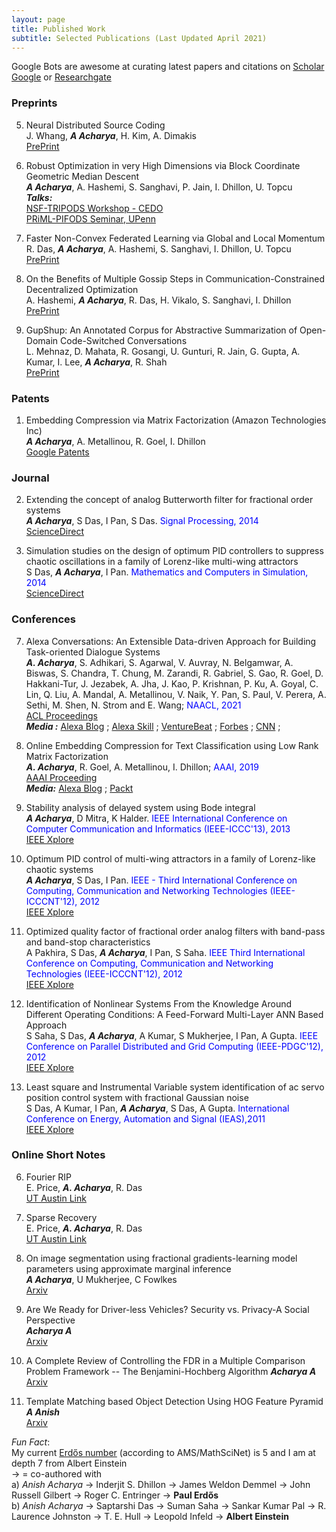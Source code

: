 ```yaml
---
layout: page
title: Published Work
subtitle: Selected Publications (Last Updated April 2021)
---
```

Google Bots are awesome at curating latest papers and citations on [Scholar Google](https://scholar.google.co.in/citations?hl=en&user=uBmgGMAAAAAJ) 
or [Researchgate](https://www.researchgate.net/profile/Anish_Acharya2)  

### Preprints
5. Neural Distributed Source Coding   
J. Whang, ***A Acharya***, H. Kim, A. Dimakis  
   [PrePrint](https://arxiv.org/abs/2106.02797)
   

4. Robust Optimization in very High Dimensions via Block Coordinate Geometric Median Descent   
***A Acharya***, A. Hashemi, S. Sanghavi, P. Jain, I. Dhillon, U. Topcu  
   ***Talks:***   
   [NSF-TRIPODS Workshop - CEDO](https://sites.google.com/ucsd.edu/cedo/)  
   [PRiML-PIFODS Seminar, UPenn](https://priml.upenn.edu/events-and-seminars/)
   

3. Faster Non-Convex Federated Learning via Global and  Local Momentum   
R. Das, ***A Acharya***, A. Hashemi, S. Sanghavi, I. Dhillon, U. Topcu   
   [PrePrint](https://arxiv.org/abs/2012.04061)


2. On the Benefits of Multiple Gossip Steps in Communication-Constrained Decentralized Optimization   
   A. Hashemi, ***A Acharya***, R. Das, H. Vikalo, S. Sanghavi, I. Dhillon   
   [PrePrint](https://arxiv.org/abs/2011.10643)   
   

1. GupShup: An Annotated Corpus for Abstractive Summarization of Open-Domain Code-Switched Conversations    
   L. Mehnaz, D. Mahata, R. Gosangi, U. Gunturi, R. Jain, G. Gupta, A. Kumar, I. Lee, ***A Acharya***,  R. Shah   
   [PrePrint](https://arxiv.org/pdf/2104.08578.pdf)
   
   
### Patents
1. Embedding Compression via Matrix Factorization (Amazon Technologies Inc)    
***A Acharya***, A. Metallinou, R. Goel, I. Dhillon  
   [Google Patents](https://patents.google.com/patent/US10872601B1/en)


### Journal
2. Extending the concept of analog Butterworth filter for fractional order systems  
***A Acharya***, S Das, I Pan, S Das.  <span style="color:blue">Signal Processing, 2014</span>   
   [ScienceDirect](https://www.sciencedirect.com/science/article/abs/pii/S0165168413002910)


1. Simulation studies on the design of optimum PID controllers to suppress chaotic oscillations in a family of Lorenz-like multi-wing attractors  
S Das, ***A Acharya***, I Pan. <span style="color:blue"> Mathematics and Computers in Simulation, 2014</span>   
   [ScienceDirect](https://www.sciencedirect.com/science/article/abs/pii/S0378475414000469)

### Conferences
7. Alexa Conversations: An Extensible Data-driven Approach for Building Task-oriented Dialogue Systems   
***A. Acharya***, S. Adhikari, S. Agarwal, V. Auvray, N. Belgamwar, A. Biswas, S. Chandra, T. Chung, M. Zarandi, 
   R. Gabriel, S. Gao, R. Goel, D. Hakkani-Tur, J. Jezabek, A. Jha, J. Kao, P. Krishnan, P. Ku, A. Goyal, C. Lin, 
   Q. Liu, A. Mandal, A. Metallinou, V. Naik, Y. Pan, S. Paul, V. Perera, A. Sethi, M. Shen, N. Strom and E. Wang; 
   <span style="color:blue">NAACL, 2021</span>    
   [ACL Proceedings](https://www.aclweb.org/anthology/2021.naacl-demos.15/)   
   ***Media :*** 
   [Alexa Blog](https://www.amazon.science/blog/amazon-unveils-novel-alexa-dialog-modeling-for-natural-cross-skill-conversations) ; 
   [Alexa Skill](https://developer.amazon.com/en-US/docs/alexa/conversations/about-alexa-conversations.html) ;
   [VentureBeat](https://www.youtube.com/watch?v=hEIjCF-KaRY) ; 
   [Forbes](https://www.forbes.com/sites/cognitiveworld/2019/06/12/amazon-advances-conversational-applications/?sh=443c78197d26) ;
   [CNN](https://www.cnn.com/2020/09/25/tech/amazon-alexa-conversational-ai/index.html) ;
   
   


6. Online Embedding Compression for Text Classification using Low Rank Matrix Factorization    
***A. Acharya***, R. Goel, A. Metallinou, I. Dhillon; <span style="color:blue">AAAI, 2019</span>    
   [AAAI Proceeding](https://ojs.aaai.org/index.php/AAAI/article/view/4578)   
   ***Media:*** 
   [Alexa Blog](https://www.amazon.science/blog/new-method-for-compressing-neural-networks-better-preserves-accuracy) ;
   [Packt](https://hub.packtpub.com/amazon-alexa-ai-researchers-develop-new-method-to-compress-neural-networks-and-preserves-accuracy-of-system/)


5. Stability analysis of delayed system using Bode integral  
***A Acharya***, D Mitra, K Halder. <span style="color:blue"> IEEE International Conference on Computer Communication and Informatics (IEEE-ICCC'13), 2013</span>   
   [IEEE Xplore](https://ieeexplore.ieee.org/abstract/document/6466311)   


4. Optimum PID control of multi-wing attractors in a family of Lorenz-like chaotic systems  
***A Acharya***, S Das, I Pan.  <span style="color:blue"> IEEE - Third International Conference on Computing, Communication and Networking Technologies (IEEE-ICCCNT'12), 2012</span>   
   [IEEE Xplore](https://ieeexplore.ieee.org/abstract/document/6396002)
   

3. Optimized quality factor of fractional order analog filters with band-pass and band-stop characteristics  
A Pakhira, S Das, ***A Acharya***, I Pan, S Saha.  <span style="color:blue"> IEEE Third International Conference on Computing, Communication and Networking Technologies (IEEE-ICCCNT'12), 2012</span>    
   [IEEE Xplore](https://ieeexplore.ieee.org/abstract/document/6396000)


2. Identification of Nonlinear Systems From the Knowledge Around Different Operating Conditions: A Feed-Forward Multi-Layer ANN Based Approach  
S Saha, S Das, ***A Acharya***, A Kumar, S Mukherjee, I Pan, A Gupta. <span style="color:blue">IEEE Conference on Parallel Distributed and Grid Computing (IEEE-PDGC'12), 2012</span>    
   [IEEE Xplore](https://ieeexplore.ieee.org/abstract/document/6449856)
   

1. Least square and Instrumental Variable system identification of ac servo position control system with fractional Gaussian noise     
S Das, A Kumar, I Pan, ***A Acharya***, S Das, A Gupta. <span style="color:blue"> International Conference on Energy, Automation and Signal (IEAS),2011</span>   
   [IEEE Xplore](https://ieeexplore.ieee.org/abstract/document/6147165)
   

### Online Short Notes 
6. Fourier RIP   
E. Price, ***A. Acharya***, R. Das   
   [UT Austin Link](https://www.cs.utexas.edu/~ecprice/courses/sublinear/scribe/lec18.pdf)


5. Sparse Recovery    
E. Price, ***A. Acharya***, R. Das    
   [UT Austin Link](https://www.cs.utexas.edu/~ecprice/courses/sublinear/scribe/lec15.pdf)
   

4. On image segmentation using fractional gradients-learning model parameters using approximate marginal inference    
***A Acharya***, U Mukherjee, C Fowlkes      
   [Arxiv](https://arxiv.org/abs/1605.02240)
   
3. Are We Ready for Driver-less Vehicles? Security vs. Privacy-A Social Perspective   
***Acharya A***   
   [Arxiv](https://arxiv.org/abs/1412.5207)
   

2. A Complete Review of Controlling the FDR in a Multiple Comparison Problem Framework -- The Benjamini-Hochberg Algorithm
***Acharya A***   
   [Arxiv](https://arxiv.org/abs/1406.7117)
   

1. Template Matching based Object Detection Using HOG Feature Pyramid  
***A Anish***   
   [Arxiv](https://arxiv.org/abs/1406.7120)
   

   
   



*Fun Fact*:      
My current [Erdős number](https://en.wikipedia.org/wiki/Erd%C5%91s_number) (according to AMS/MathSciNet) is 5 and I am at depth 7 from Albert Einstein   
-> = co-authored with    
a) *Anish Acharya* -> Inderjit S. Dhillon -> James Weldon Demmel -> John Russell Gilbert -> Roger C. Entringer -> **Paul Erdős**       
b) *Anish Acharya* -> Saptarshi Das -> Suman Saha -> Sankar Kumar Pal -> R. Laurence Johnston -> T. E. Hull -> Leopold Infeld -> **Albert Einstein**     
